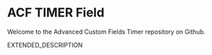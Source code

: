 # ACF TIMER Field

Welcome to the Advanced Custom Fields Timer repository on Github.

EXTENDED_DESCRIPTION
